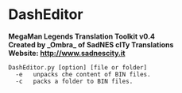 # DashEditor
**MegaMan Legends Translation Toolkit v0.4**  
**Created by \_Ombra_ of SadNES cITy Translations**  
**Website: http://www.sadnescity.it**  

```
DashEditor.py [option] [file or folder]
  -e   unpacks che content of BIN files.
  -c   packs a folder to BIN files.
```
